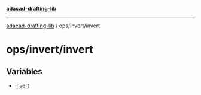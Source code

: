[**adacad-drafting-lib**](../../../README.md)

***

[adacad-drafting-lib](../../../modules.md) / ops/invert/invert

# ops/invert/invert

## Variables

- [invert](variables/invert.md)

